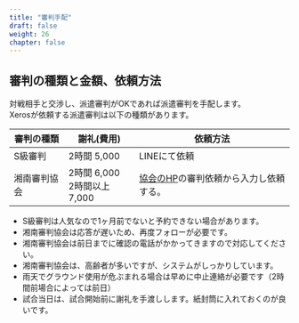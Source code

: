 ```yaml
---
title: "審判手配"
draft: false
weight: 26
chapter: false
---
```


## 審判の種類と金額、依頼方法

対戦相手と交渉し、派遣審判がOKであれば派遣審判を手配します。<BR>
Xerosが依頼する派遣審判は以下の種類があります。

|審判の種類|謝礼(費用)|依頼方法|
|-|-|-|
| S級審判| 2時間 5,000|LINEにて依頼|
| 湘南審判協会 | 2時間 6,000 <BR> 2時間以上 7,000 | [協会のHP](http://www.sbua.net/)の審判依頼から入力し依頼する。|

- S級審判は人気なので1ヶ月前でないと予約できない場合があります。
- 湘南審判協会は応答が遅いため、再度フォローが必要です。
- 湘南審判協会は前日までに確認の電話がかかってきますので対応してください。
- 湘南審判協会は、高齢者が多いですが、システムがしっかりしています。
- 雨天でグラウンド使用が危ぶまれる場合は早めに中止連絡が必要です（2時間前場合によっては前日）
- 試合当日は、試合開始前に謝礼を手渡しします。紙封筒に入れておくのが良いです。
